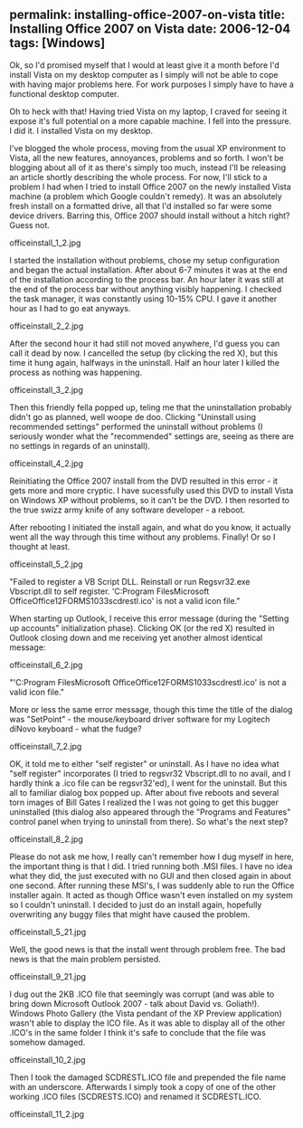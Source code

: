 permalink: installing-office-2007-on-vista
title: Installing Office 2007 on Vista
date: 2006-12-04
tags: [Windows]
---
<p>Ok, so I'd promised myself that I would at least give it a month before I'd install Vista on my desktop computer as I simply will not be able to cope with having major problems here. For work purposes I simply have to have a functional desktop computer.

<!-- more -->

<p>Oh to heck with that! Having tried Vista on my laptop, I craved for seeing it expose it's full potential on a more capable machine. I fell into the pressure. I did it. I installed Vista on my desktop.

<p>I've blogged the whole process, moving from the usual XP environment to Vista, all the new features, annoyances, problems and so forth. I won't be blogging about all of it as there's simply too much, instead I'll be releasing an article shortly describing the whole process. For now, I'll stick to a problem I had when I tried to install Office 2007 on the newly installed Vista machine (a problem which Google couldn't remedy). It was an absolutely fresh install on a formatted drive, all that I'd installed so far were some device drivers. Barring this, Office 2007 should install without a hitch right? Guess not.

officeinstall_1_2.jpg

<p>I started the installation without problems, chose my setup configuration and began the actual installation. After about 6-7 minutes it was at the end of the installation according to the process bar. An hour later it was still at the end of the process bar without anything visibly happening. I checked the task manager, it was constantly using 10-15% CPU. I gave it another hour as I had to go eat anyways.

officeinstall_2_2.jpg

<p>After the second hour it had still not moved anywhere, I'd guess you can call it dead by now. I cancelled the setup (by clicking the red X), but this time it hung again, halfways in the uninstall. Half an hour later I killed the process as nothing was happening.

officeinstall_3_2.jpg

<p>Then this friendly fella popped up, teling me that the uninstallation probably didn't go as planned, well woope de doo. Clicking "Uninstall using recommended settings" performed the uninstall without problems (I seriously wonder what the "recommended" settings are, seeing as there are no settings in regards of an uninstall).

officeinstall_4_2.jpg

<p>Reinitiating the Office 2007 install from the DVD resulted in this error - it gets more and more cryptic. I have sucessfully used this DVD to install Vista on Windows XP without problems, so it can't be the DVD. I then resorted to the true swizz army knife of any software developer - a reboot.

<p>After rebooting I initiated the install again, and what do you know, it actually went all the way through this time without any problems. Finally! Or so I thought at least.

officeinstall_5_2.jpg

<p>"Failed to register a VB Script DLL. Reinstall or run Regsvr32.exe Vbscript.dll to self register. 'C:Program FilesMicrosoft OfficeOffice12FORMS1033scdrestl.ico' is not a valid icon file."

<p>When starting up Outlook, I receive this error message (during the "Setting up accounts" initialization phase). Clicking OK (or the red X) resulted in Outlook closing down and me receiving yet another almost identical message:

officeinstall_6_2.jpg

<p>"'C:Program FilesMicrosoft OfficeOffice12FORMS1033scdrestl.ico' is not a valid icon file."

<p>More or less the same error message, though this time the title of the dialog was "SetPoint" - the mouse/keyboard driver software for my Logitech diNovo keyboard - what the fudge?

officeinstall_7_2.jpg

<p>OK, it told me to either "self register" or uninstall. As I have no idea what "self register" incorporates (I tried to regsvr32 Vbscript.dll to no avail, and I hardly think a .ico file can be regsvr32'ed), I went for the uninstall. But this all to familiar dialog box popped up. After about five reboots and several torn images of Bill Gates I realized the I was not going to get this bugger uninstalled (this dialog also appeared through the "Programs and Features" control panel when trying to uninstall from there). So what's the next step?

officeinstall_8_2.jpg

<p>Please do not ask me how, I really can't remember how I dug myself in here, the important thing is that I did. I tried running both .MSI files. I have no idea what they did, the just executed with no GUI and then closed again in about one second. After running these MSI's, I was suddenly able to run the Office installer again. It acted as though Office wasn't even installed on my system so I couldn't uninstall. I decided to just do an install again, hopefully overwriting any buggy files that might have caused the problem.

officeinstall_5_21.jpg

<p>Well, the good news is that the install went through problem free. The bad news is that the main problem persisted.

officeinstall_9_21.jpg

<p>I dug out the 2KB .ICO file that seemingly was corrupt (and was able to bring down Microsoft Outlook 2007 - talk about David vs. Goliath!). Windows Photo Gallery (the Vista pendant of the XP Preview application) wasn't able to display the ICO file. As it was able to display all of the other .ICO's in the same folder I think it's safe to conclude that the file was somehow damaged.

officeinstall_10_2.jpg

<p>Then I took the damaged SCDRESTL.ICO file and prepended the file name with an underscore. Afterwards I simply took a copy of one of the other working .ICO files (SCDRESTS.ICO) and renamed it SCDRESTL.ICO.

officeinstall_11_2.jpg
